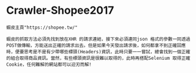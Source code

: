 # Crawler-Shopee2017
    蝦皮主頁"https://shopee.tw/"

    蝦皮的抓取方法必須先找到放在XHR 的請求連結，接下來必須連同json 格式的參數一同透過POST做傳輸，方能送出正確的請求出去。但是如果今天發出請求後，如何都拿不到正確回應時，便要思考是不是有少帶哪些標頭(Headers)資訊，此時只要一一嘗試，總會找到一個正確的組合取得商品資訊。當然，有些標頭資訊是很難以取得的，此時再搭配Selenium 取得正確Cookie，任何難解的網站都可以迎刃而解!

